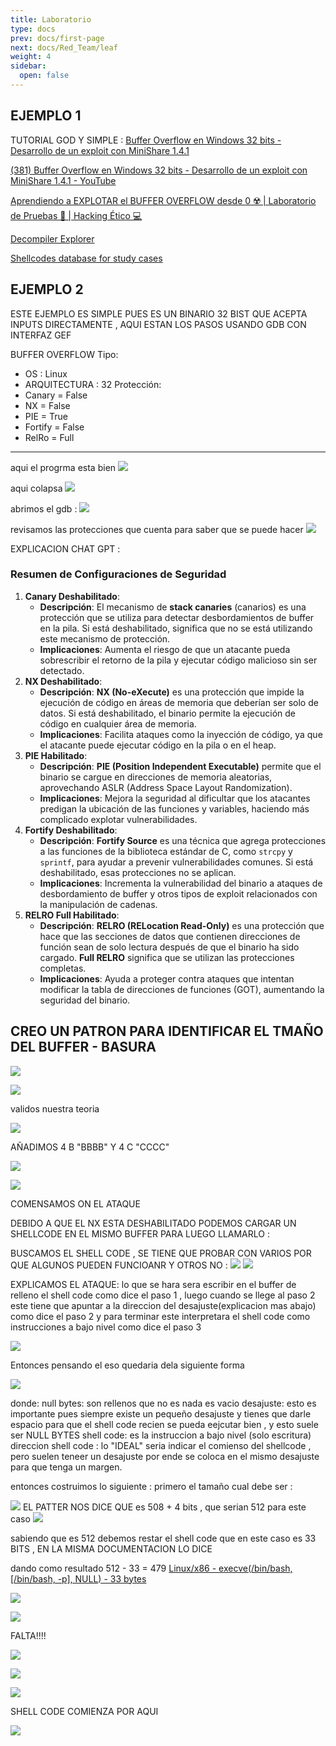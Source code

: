 ```yaml
---
title: Laboratorio
type: docs
prev: docs/first-page
next: docs/Red_Team/leaf
weight: 4
sidebar:
  open: false
---
```


## EJEMPLO 1

TUTORIAL GOD Y SIMPLE :
[Buffer Overflow en Windows 32 bits - Desarrollo de un exploit con MiniShare 1.4.1](https://www.youtube.com/watch?v=PQJn4s4E8Os&t=1192s&ab_channel=V%C3%ADctorGarc%C3%ADa)

[(381) Buffer Overflow en Windows 32 bits - Desarrollo de un exploit con MiniShare 1.4.1 - YouTube](https://www.youtube.com/watch?v=PQJn4s4E8Os&t=1192s&ab_channel=V%C3%ADctorGarc%C3%ADa)

[Aprendiendo a EXPLOTAR el BUFFER OVERFLOW desde 0 ☢️ | Laboratorio de Pruebas 🔰 | Hacking Ético 💻](https://www.youtube.com/watch?v=RZecs3YYtKU&t=1052s&ab_channel=BeniB3astt)

[Decompiler Explorer](https://dogbolt.org/)

[Shellcodes database for study cases](https://shell-storm.org/shellcode/index.html)

## EJEMPLO 2

ESTE EJEMPLO ES SIMPLE PUES ES UN BINARIO 32 BIST QUE ACEPTA INPUTS DIRECTAMENTE , AQUI ESTAN LOS PASOS USANDO GDB CON INTERFAZ GEF

BUFFER OVERFLOW
Tipo:

- OS : Linux
- ARQUITECTURA : 32
Protección:
- Canary = False
- NX = False
- PIE = True
- Fortify = False
- RelRo = Full

---

aqui el progrma esta bien
![](/images/red_team/buffer_overflow/20241026033033.png)

aqui colapsa
![](/images/red_team/buffer_overflow/20241026033106.png)

abrimos el gdb :
![](/images/red_team/buffer_overflow/20241026033151.png)

revisamos las protecciones que cuenta para saber que se puede hacer
![](/images/red_team/buffer_overflow/20241026033304.png)

EXPLICACION CHAT GPT :

### Resumen de Configuraciones de Seguridad

1. **Canary Deshabilitado**:
    - **Descripción**: El mecanismo de **stack canaries** (canarios) es una protección que se utiliza para detectar desbordamientos de buffer en la pila. Si está deshabilitado, significa que no se está utilizando este mecanismo de protección.
    - **Implicaciones**: Aumenta el riesgo de que un atacante pueda sobrescribir el retorno de la pila y ejecutar código malicioso sin ser detectado.
2. **NX Deshabilitado**:
    - **Descripción**: **NX (No-eXecute)** es una protección que impide la ejecución de código en áreas de memoria que deberían ser solo de datos. Si está deshabilitado, el binario permite la ejecución de código en cualquier área de memoria.
    - **Implicaciones**: Facilita ataques como la inyección de código, ya que el atacante puede ejecutar código en la pila o en el heap.
3. **PIE Habilitado**:
    - **Descripción**: **PIE (Position Independent Executable)** permite que el binario se cargue en direcciones de memoria aleatorias, aprovechando ASLR (Address Space Layout Randomization).
    - **Implicaciones**: Mejora la seguridad al dificultar que los atacantes predigan la ubicación de las funciones y variables, haciendo más complicado explotar vulnerabilidades.
4. **Fortify Deshabilitado**:
    - **Descripción**: **Fortify Source** es una técnica que agrega protecciones a las funciones de la biblioteca estándar de C, como `strcpy` y `sprintf`, para ayudar a prevenir vulnerabilidades comunes. Si está deshabilitado, esas protecciones no se aplican.
    - **Implicaciones**: Incrementa la vulnerabilidad del binario a ataques de desbordamiento de buffer y otros tipos de exploit relacionados con la manipulación de cadenas.
5. **RELRO Full Habilitado**:
    - **Descripción**: **RELRO (RELocation Read-Only)** es una protección que hace que las secciones de datos que contienen direcciones de función sean de solo lectura después de que el binario ha sido cargado. **Full RELRO** significa que se utilizan las protecciones completas.
    - **Implicaciones**: Ayuda a proteger contra ataques que intentan modificar la tabla de direcciones de funciones (GOT), aumentando la seguridad del binario.

## CREO UN PATRON PARA IDENTIFICAR EL TMAÑO DEL BUFFER - BASURA

![](/images/red_team/buffer_overflow/20241026034444.png)

![](/images/red_team/buffer_overflow/20241026034536.png)

validos nuestra teoria

![](/images/red_team/buffer_overflow/20241026034649.png)

AÑADIMOS 4 B "BBBB" Y 4 C "CCCC"

![](/images/red_team/buffer_overflow/20241026034750.png)

![](/images/red_team/buffer_overflow/20241026034855.png)

COMENSAMOS ON EL ATAQUE

DEBIDO A QUE EL NX ESTA DESHABILITADO PODEMOS CARGAR UN SHELLCODE EN EL MISMO BUFFER PARA LUEGO LLAMARLO :

BUSCAMOS EL SHELL CODE  , SE TIENE QUE PROBAR CON VARIOS POR QUE ALGUNOS PUEDEN FUNCIOANR Y OTROS NO :
![](/images/red_team/buffer_overflow/20241026035831.png)
![](/images/red_team/buffer_overflow/20241026035847.png)

EXPLICAMOS EL ATAQUE:
lo que se hara sera escribir en el buffer de relleno el shell code como dice el paso 1 , luego cuando se llege al paso 2 este tiene que apuntar a la direccion del desajuste(explicacion mas abajo) como dice el paso 2 y para terminar este interpretara el shell code como instrucciones a bajo nivel como dice el paso 3

![](/images/red_team/buffer_overflow/20241026042352.png)

Entonces pensando el eso quedaria dela siguiente forma

![](/images/red_team/buffer_overflow/20241026041753.png)

donde:
null bytes:  son rellenos que no es nada es vacio
desajuste: esto es importante pues siempre existe un pequeño desajuste y tienes que darle espacio para que el shell code recien se pueda eejcutar bien , y esto suele ser NULL BYTES
shell code: es la instruccion a bajo nivel (solo escritura)
direccion shell code : lo "IDEAL" seria indicar el comienso del shellcode , pero  suelen teneer un desajuste por ende se coloca en el mismo desajuste para que tenga un margen.

entonces costruimos lo siguiente :
primero el tamaño cual debe ser :

![](/images/red_team/buffer_overflow/20241026034750.png)
EL PATTER NOS DICE QUE  es 508 + 4 bits , que serian 512 para este caso
![](/images/red_team/buffer_overflow/20241026043712.png)

sabiendo que es 512 debemos restar el shell code que en este caso es 33 BITS , EN LA MISMA DOCUMENTACION LO DICE

dando como resultado 512 - 33 = 479
[Linux/x86 - execve(/bin/bash, [/bin/bash, -p], NULL) - 33 bytes](https://shell-storm.org/shellcode/files/shellcode-606.html)

![](/images/red_team/buffer_overflow/20241026043816.png)

![](/images/red_team/buffer_overflow/20241026044505.png)

FALTA!!!!

![](/images/red_team/buffer_overflow/20241026050241.png)

![](/images/red_team/buffer_overflow/20241026050255.png)

![](/images/red_team/buffer_overflow/20241026050331.png)

SHELL CODE COMIENZA POR AQUI

![](/images/red_team/buffer_overflow/20241026050216.png)
